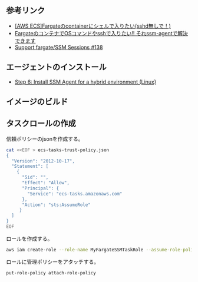 ## 参考リンク

- [[AWS ECS]Fargateのcontainerにシェルで入りたい(sshd無しで！)](https://qiita.com/pocari/items/3f3d77c80893f9f1e132)
- [FargateのコンテナでOSコマンドやsshで入りたい!! それssm-agentで解決できます](https://qiita.com/ryurock/items/fa18b25b1b38c9a0f113)
- [Support fargate/SSM Sessions #138](https://github.com/aws/amazon-ssm-agent/issues/138)

## エージェントのインストール

- [Step 6: Install SSM Agent for a hybrid environment (Linux)](https://docs.aws.amazon.com/ja_jp/systems-manager/latest/userguide/sysman-install-managed-linux.html)

## イメージのビルド

## タスクロールの作成

信頼ポリシーのjsonを作成する。

```sh
cat <<EOF > ecs-tasks-trust-policy.json
{
  "Version": "2012-10-17",
  "Statement": [
    {
      "Sid": "",
      "Effect": "Allow",
      "Principal": {
        "Service": "ecs-tasks.amazonaws.com"
      },
      "Action": "sts:AssumeRole"
     }
  ]
}
EOF
```

ロールを作成する。

```sh
aws iam create-role --role-name MyFargateSSMTaskRole --assume-role-policy-document file://ecs-tasks-trust-policy.json
```

ロールに管理ポリシーをアタッチする。

```sh
put-role-policy	attach-role-policy

